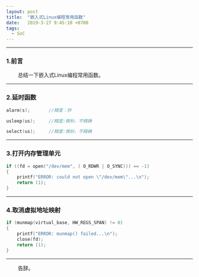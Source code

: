 ```yaml
---
layout: post
title:  "嵌入式Linux编程常用函数"
date:   2019-3-27 9:45:10 +0700
tags:
  - SoC
---
```


-------
### 1.前言

&#160; &#160; &#160; &#160; 总结一下嵌入式Linux编程常用函数。

------------------

### 2.延时函数

```c
alarm(s);       //精度：秒
```
```c
usleep(us);     //精度:微秒，不精确
```
```c
select(us);     //精度:微妙，不精确
```

--------

### 3.打开内存管理单元

```c
if ((fd = open("/dev/mem", ( O_RDWR | O_SYNC))) == -1)
{
    printf("ERROR: could not open \"/dev/mem\"...\n");
    return (1);
}
```

--------

### 4.取消虚拟地址映射

```c
if (munmap(virtual_base, HW_REGS_SPAN) != 0)
{
    printf("ERROR: munmap() failed...\n");
    close(fd);
    return (1);
}
```

----------

&#160; &#160; &#160; &#160; 告辞。

